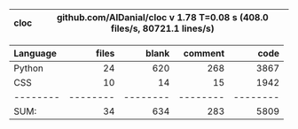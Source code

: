 cloc|github.com/AlDanial/cloc v 1.78  T=0.08 s (408.0 files/s, 80721.1 lines/s)
--- | ---

Language|files|blank|comment|code
:-------|-------:|-------:|-------:|-------:
Python|24|620|268|3867
CSS|10|14|15|1942
--------|--------|--------|--------|--------
SUM:|34|634|283|5809
